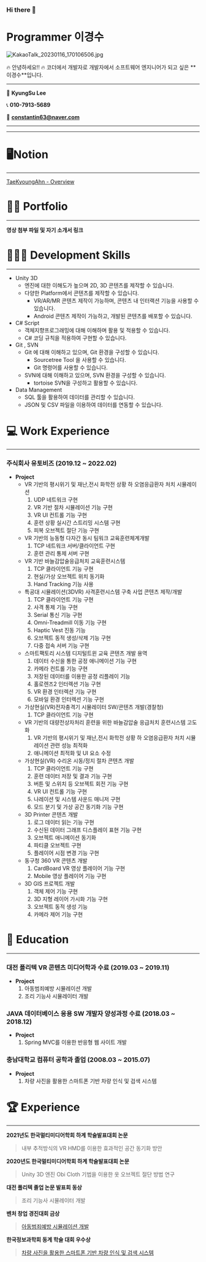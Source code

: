 ### Hi there 👋
# Programmer 이경수

![KakaoTalk_20230116_170106506.jpg](https://s3-us-west-2.amazonaws.com/secure.notion-static.com/a3c1c157-35bb-481e-b10b-b3d3dbd63401/KakaoTalk_20230116_170106506.jpg)

<aside>
🔥 안녕하세요!! 🔥
코더에서 개발자로
개발자에서 소프트웨어 엔지니어가
되고 싶은 **이경수**입니다.

</aside>

---

📛 **KyungSu Lee**

📞 **010-7913-5689**

💌 **constantin63@naver.com**

---

---

# 🖥Notion

---

[TaeKyoungAhn - Overview](https://github.com/TaeKyoungAhn)

# 🧑‍💻 Portfolio

---

**영상 첨부 파일 및 자기 소개서 링크**

[](http://TaekServer.ezconnect.to/portal/apis/fileExplorer/share_link.cgi?link=mBai_ZLnkJ7_zKK3wK7vmg)

# 🧑🏻‍💻 Development Skills

---

- Unity 3D
    - 엔진에 대한 이해도가 높으며 2D, 3D 콘텐츠를 제작할 수 있습니다.
    - 다양한 Platform에서 콘텐츠를 제작할 수 있습니다.
        - VR/AR/MR 콘텐츠 제작이 가능하며, 콘텐츠 내 인터랙션 기능을 사용할 수 있습니다.
        - Android 콘텐츠 제작이 가능하고, 개발된 콘텐츠를 배포할 수 있습니다.
- C# Script
    - 객체지향프로그래밍에 대해 이해하며 활용 및 적용할 수 있습니다.
    - C# 코딩 규칙을 적용하여 구현할 수 있습니다.
- Git , SVN
    - Git 에 대해 이해하고 있으며, Git 환경을 구성할 수 있습니다.
        - Sourcetree Tool 을 사용할 수 있습니다.
        - Git 명령어를 사용할 수 있습니다.
    - SVN에 대해 이해하고 있으며, SVN 환경을 구성할 수 있습니다.
        - tortoise SVN을 구성하고 활용할 수 있습니다.
- Data Management
    - SQL 툴을 활용하여 데이터를 관리할 수 있습니다.
    - JSON 및 CSV 파일을 이용하여 데이터를 연동할 수 있습니다.

# 💻 Work Experience

---

### **주식회사 유토비즈 (2019.12 ~ 2022.02)**

- **Project**
    - VR 기반의 평시위기 및 재난,전시 화학전 상황 하 오염응급환자 처치 시뮬레이션
        1. UDP 네트워크 구현
        2. VR 기반 절차 시뮬레이션 기능 구현
        3. VR UI 컨트롤 기능 구현
        4. 훈련 상황 실시간 스트리밍 시스템 구현
        5. 피복 오브젝트 절단 기능 구현
    - VR 기반의 능동형 다자간 동시 팀워크 교육훈련체계개발
        1. TCP 네트워크 서버/클라이언트 구현
        2. 훈련 관리 통제 서버 구현
    - VR 기반 바늘감압술응급처치 교육훈련시스템
        1. TCP 클라이언트 기능 구현
        2. 현실/가상 오브젝트 위치 동기화
        3. Hand Tracking 기능 사용
    - 특공대 시뮬레이션(3DVR) 사격훈련시스템 구축 사업 콘텐츠 제작/개발
        1. TCP 클라이언트 기능 구현
        2. 사격 통제 기능 구현
        3. Serial 통신 기능 구현
        4. Omni-Treadmill 이동 기능 구현
        5. Haptic Vest 진동 기능
        6. 오브젝트 동적 생성/삭제 기능 구현
        7. 다중 접속 서버 기능 구현
    - 스마트팩토리 시스템 디지털트윈 교육 콘텐츠 개발 용역
        1. 데이터 수신을 통한 공정 애니메이션 기능 구현
        2. 카메라 컨트롤 기능 구현
        3. 저장된 데이터를 이용한 공정 리플레이 기능
        4. 홀로렌즈2 인터렉션 기능 구현
        5. VR 환경 인터렉션 기능 구현
        6. 모바일 환경 인터렉션 기능 구현
    - 가상현실(VR)전자충격기 시뮬레이터 SW/콘텐츠 개발(경찰청)
        1. TCP 클라이언트 기능 구현
    - VR 기반의 대량전상자처리 훈련을 위한 바늘감압술 응급처치 훈련시스템 고도화
        1. VR 기반의 평시위기 및 재난,전시 화학전 상황 하 오염응급환자 처치 시뮬레이션 관련 성능 최적화
        2. 애니메이션 최적화 및 UI 요소 수정
    - 가상현실(VR) 수리온 시동/정지 절차 콘텐츠 개발
        1. TCP 클라이언트 기능 구현
        2. 훈련 데이터 저장 및 결과 기능 구현
        3. 버튼 및 스위치 등 오브젝트 회전 기능 구현
        4. VR UI 컨트롤 기능 구현
        5. 나레이션 및 시스템 사운드 매니저 구현
        6. 모드 분기 및 가상 공간 동기화 기능 구현
    - 3D Printer 콘텐츠 개발
        1. 로그 데이터 읽는 기능 구현
        2. 수신된 데이터 그래프 디스플레이 표현 기능 구현
        3. 오브젝트 애니메이션 동기화
        4. 파티클 오브젝트 구현
        5. 플레이어 시점 변경 기능 구현
    - 동구청 360 VR 콘텐츠 개발
        1. CardBoard VR 영상 플레이어 기능 구현
        2. Mobile 영상 플레이어 기능 구현
    - 3D GIS 프로젝트 개발
        1. 객체 제어 기능 구현
        2. 3D 지형 레이어 가시화 기능 구현
        3. 오브젝트 동적 생성 기능
        4. 카메라 제어 기능 구현

# 🏫 Education

---

### 대전 폴리텍 VR 콘텐츠 미디어학과 수료 **(2019.03 ~ 2019.11)**

- **Project**
    1. 아동범죄예방 시뮬레이션 개발
    2. 조리 기능사 시뮬레이터 개발

### JAVA 데이터베이스 응용 SW 개발자 양성과정 수료 **(2018.03 ~ 2018.12)**

- **Project**
    1. Spring MVC를 이용한 반응형 웹 사이트 개발

### 충남대학교 컴퓨터 공학과 졸업 **(2008.03 ~ 2015.07)**

- **Project**
    1. 차량 사진을 활용한 스마트폰 기반 차량 인식 및 검색 시스템

# 🏆 Experience

---

**2021년도 한국멀티미디어학회 하계 학술발표대회 논문** 

> 내부 추적방식의 VR HMD를 이용한 효과적인 공간 동기화 방안
> 

**2020년도 한국멀티미디어학회 하계 학술발표대회 논문** 

> Unity 3D 엔진 Obi Cloth 기법을 이용한 옷 오브젝트 절단 방법 연구
> 

**대전 폴리텍 졸업 논문 발표회 동상** 

> 조리 기능사 시뮬레이터 개발
> 

**벤처 창업 경진대회 금상**

> [아동범죄예방 시뮬레이션 개발](http://m.hanbatilbo.com/news/articleView.html?idxno=294670)
> 

**한국정보과학회 동계 학술 대회 우수상**

> [차량 사진을 활용한 스마트폰 기반 차량 인식 및 검색 시스템](https://www.eiric.or.kr/literature/ser_view.php?searchCate=literature&SnxGubun=INKO&mode=total&literature=Y&SnxGubun=INME&gu=INME000E9&cmd=qryview&SnxIndxNum=175337&q1_yy=2014&q1_mm=12&rownum=1&f1=MN&q1=CheolSoon%20Kwon&totalCnt=4&kci=)
>
<!--
**lkyungsu99/lkyungsu99** is a ✨ _special_ ✨ repository because its `README.md` (this file) appears on your GitHub profile.

Here are some ideas to get you started:

- 🔭 I’m currently working on ...
- 🌱 I’m currently learning ...
- 👯 I’m looking to collaborate on ...
- 🤔 I’m looking for help with ...
- 💬 Ask me about ...
- 📫 How to reach me: ...
- 😄 Pronouns: ...
- ⚡ Fun fact: ...
-->
